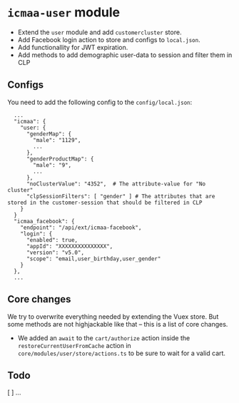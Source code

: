 # `icmaa-user` module

* Extend the `user` module and add `customercluster` store.
* Add Facebook login action to store and configs to `local.json`.
* Add functionallity for JWT expiration.
* Add methods to add demographic user-data to session and filter them in CLP

## Configs

You need to add the following config to the `config/local.json`:

```
  ...
  "icmaa": {
    "user: {
      "genderMap": {
        "male": "1129",
        ...
      },
      "genderProductMap": {
        "male": "9",
        ...
      },
      "noClusterValue": "4352",  # The attribute-value for "No cluster"
      "clpSessionFilters": [ "gender" ] # The attributes that are stored in the customer-session that should be filtered in CLP
    }
  }
  "icmaa_facebook": {
    "endpoint": "/api/ext/icmaa-facebook",
    "login": {
      "enabled": true,
      "appId": "XXXXXXXXXXXXXXX",
      "version": "v5.0",
      "scope": "email,user_birthday,user_gender"
    }
  },
  ...
```

## Core changes

We try to overwrite everything needed by extending the Vuex store. But some methods are not highjackable like that – this is a list of core changes.

* We added an `await` to the `cart/authorize` action inside the `restoreCurrentUserFromCache` action in `core/modules/user/store/actions.ts` to be sure to wait for a valid cart.

## Todo

[ ] ...
